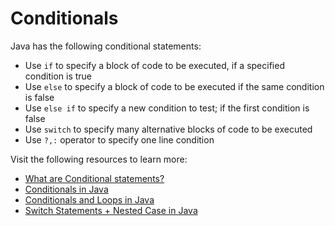# Conditionals

Java has the following conditional statements:

- Use `if` to specify a block of code to be executed, if a specified condition is true
- Use `else` to specify a block of code to be executed if the same condition is false
- Use `else if` to specify a new condition to test; if the first condition is false
- Use `switch` to specify many alternative blocks of code to be executed
- Use `?,:` operator to specify one line condition

Visit the following resources to learn more:

- [What are Conditional statements?](https://www.educative.io/answers/what-are-conditional-statements-in-programming)
- [Conditionals in Java](https://www.javatpoint.com/java-if-else)
- [Conditionals and Loops in Java](https://youtu.be/ldYLYRNaucM)
- [Switch Statements + Nested Case in Java](https://youtu.be/mA23x39DjbI)
